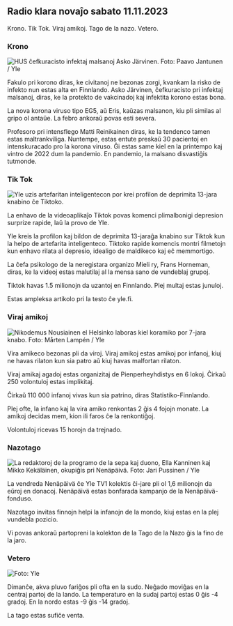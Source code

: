 ## Radio klara novaĵo sabato 11.11.2023

Krono. Tik Tok. Viraj amikoj. Tago de la nazo. Vetero.

### Krono

![HUS ĉefkuracisto infektaj malsanoj Asko Järvinen. Foto: Paavo Jantunen / Yle](https://images.cdn.yle.fi/image/upload/c_crop,h_3027,w_5382,x_0,y_311/ar_1.7777777777777777,c_fill,g_faces,h_6701/0d_1205/0d_1201/0d_1201.q_auto:eco/f_auto/fl_lossy/v1699692578/39-1199235654f3bb0eba14)

Fakulo pri korono diras, ke civitanoj ne bezonas zorgi, kvankam la risko de infekto nun estas alta en Finnlando. Asko Järvinen, ĉefkuracisto pri infektaj malsanoj, diras, ke la protekto de vakcinadoj kaj infektita korono estas bona.

La nova korona viruso tipo EG5, aŭ Eris, kaŭzas malsanon, kiu pli similas al gripo ol antaŭe. La febro ankoraŭ povas esti severa.

Profesoro pri intensflego Matti Reinikainen diras, ke la tendenco tamen estas maltrankviliga. Nuntempe, estas entute preskaŭ 30 pacientoj en intenskuracado pro la korona viruso. Ĝi estas same kiel en la printempo kaj vintro de 2022 dum la pandemio. En pandemio, la malsano disvastiĝis tutmonde.

### Tik Tok

![Yle uzis artefaritan inteligentecon por krei profilon de deprimita 13-jara knabino ĉe Tiktoko. ](https://images.cdn.yle.fi/image/upload/c_crop,h_2955,w_5255,x_371,y_789/ar_1.7777777777777777,c_fill,g_faces,h_675,w_1200/autofq_auto_auto/0fq_autofl_lossy/v1697625813/39-1187987652fb3e8a7ce7)

La enhavo de la videoaplikaĵo Tiktok povas komenci plimalbonigi depresion surprize rapide, laŭ la provo de Yle.

Yle kreis la profilon kaj bildon de deprimita 13-jaraĝa knabino sur Tiktok kun la helpo de artefarita inteligenteco. Tiktoko rapide komencis montri filmetojn kun enhavo rilata al depresio, idealigo de maldikeco kaj eĉ memmortigo.

La ĉefa psikologo de la neregistara organizo Mieli ry, Frans Horneman, diras, ke la videoj estas malutilaj al la mensa sano de vundeblaj grupoj.

Tiktok havas 1.5 milionojn da uzantoj en Finnlando. Plej multaj estas junuloj.

Estas ampleksa artikolo pri la testo ĉe yle.fi.

### Viraj amikoj

![Nikodemus Nousiainen el Helsinko laboras kiel koramiko por 7-jara knabo. Foto: Mårten Lampén / Yle](https://images.cdn.yle.fi/image/upload/c_crop,h_2250,w_4000,x_0,y_150/ar_1.7777777777777777,c_fill,g_faces,h_6701/0d_1201,w_1201q_auto:eco/f_auto/fl_lossy/v1699361417/39-1197061654a30293868a)

Vira amikeco bezonas pli da viroj. Viraj amikoj estas amikoj por infanoj, kiuj ne havas rilaton kun sia patro aŭ kiuj havas malfortan rilaton.

Viraj amikaj agadoj estas organizitaj de Pienperheyhdistys en 6 lokoj. Ĉirkaŭ 250 volontuloj estas implikitaj.

Ĉirkaŭ 110 000 infanoj vivas kun sia patrino, diras Statistiko-Finnlando.

Plej ofte, la infano kaj la vira amiko renkontas 2 ĝis 4 fojojn monate. La amikoj decidas mem, kion ili faros ĉe la renkontiĝoj.

Volontuloj ricevas 15 horojn da trejnado.

### Nazotago

![La redaktoroj de la programo de la sepa kaj duono, Ella Kanninen kaj Mikko Kekäläinen, okupiĝis pri Nenäpäivä. Foto: Jari Pussinen / Yle](https://images.cdn.yle.fi/image/upload/c_crop,h_3125,w_5557,x_0,y_126/ar_1.7777777777777777,c_fill,g_faces,h_6701,w_r1201.q_auto:eco/f_auto/fl_lossy/v1699531130/39-1198130654cc7a81d6f6)

La vendreda Nenäpäivä ĉe Yle TV1 kolektis ĉi-jare pli ol 1,6 milionojn da eŭroj en donacoj. Nenäpäivä estas bonfarada kampanjo de la Nenäpäivä-fonduso.

Nazotago invitas finnojn helpi la infanojn de la mondo, kiuj estas en la plej vundebla pozicio.

Vi povas ankoraŭ partopreni la kolekton de la Tago de la Nazo ĝis la fino de la jaro.

### Vetero

![ Foto: Yle](https://images.cdn.yle.fi/image/upload/c_crop,h_1080,w_1919,x_0,y_0/ar_1.777777777777777,c_fill,g_faces,h_675,w_1201/0dp_auto.:eco/f_auto/fl_lossy/v1699717391/39-1199335654fa0f0a84d5)

Dimanĉe, akva pluvo fariĝos pli ofta en la sudo. Neĝado moviĝas en la centraj partoj de la lando. La temperaturo en la sudaj partoj estas 0 ĝis -4 gradoj. En la nordo estas -9 ĝis -14 gradoj.

La tago estas sufiĉe venta.
